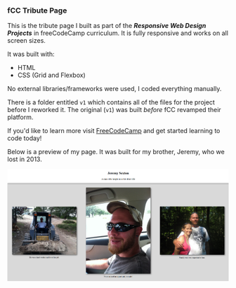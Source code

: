 ### fCC Tribute Page

This is the tribute page I built as part of the ***Responsive Web Design Projects*** in freeCodeCamp curriculum.  It is fully responsive and works on all screen sizes.

It was built with: 

* HTML
* CSS (Grid and Flexbox)

No external libraries/frameworks were used, I coded everything manually.

There is a folder entitled `v1` which contains all of the files for the project before I reworked it.  The original (`v1`) was built _before_ fCC revamped their platform.

If you'd like to learn more visit <a href="https://www.freecodecamp.org" target="_blank">FreeCodeCamp</a> and get started learning to code today!

Below is a preview of my page.  It was built for my brother, Jeremy, who we lost in 2013.  

![jeremy sexton](./images/preview.png)



